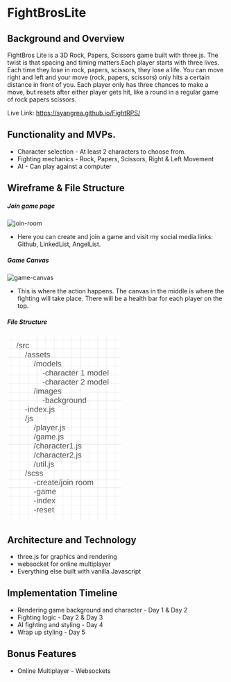 # FightBrosLite

## Background and Overview
FightBros Lite is a 3D Rock, Papers, Scissors game built with three.js. The twist is that spacing and timing matters.Each player starts with three lives. Each time they lose in rock, papers, scissors, they lose a life. You can move right and left and your move (rock, papers, scissors) only hits a certain distance in front of you. Each player only has three chances to make a move, but resets after either player gets hit, like a round in a regular game of rock papers scissors.  

Live Link: https://syangrea.github.io/FightRPS/

## Functionality and MVPs.
* Character selection - At least 2 characters to choose from.
* Fighting mechanics - Rock, Papers, Scissors, Right & Left Movement
* AI - Can play against a computer

## Wireframe & File Structure
##### Join game page
![join-room](https://github.com/syangrea/FightRPS/blob/main/images/rpshomepage.PNG)

* Here you can create and join a game and visit my social media links: Github, LinkedList, AngelList.

##### Game Canvas
![game-canvas](https://github.com/syangrea/FightRPS/blob/main/images/fight_canvas.PNG)

* This is where the action happens. The canvas in the middle is where the fighting will take place. There will be a health bar for each player on the top.

##### File Structure
![file-structure](https://github.com/syangrea/FightBrosLite/blob/main/images/jsfilestructure.PNG)


## Architecture and Technology
* three.js for graphics and rendering
* websocket for online multiplayer
* Everything else built with vanilla Javascript

## Implementation Timeline
* Rendering game background and character - Day 1 & Day 2
* Fighting logic - Day 2 & Day 3
* AI fighting and styling - Day 4
* Wrap up styling - Day 5

## Bonus Features
* Online Multiplayer - Websockets
